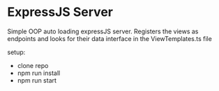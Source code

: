 # ExpressJS Server

Simple OOP auto loading expressJS server.
Registers the views as endpoints and looks for their data interface in the ViewTemplates.ts file 

setup: 
- clone repo
- npm run install 
- npm run start 

